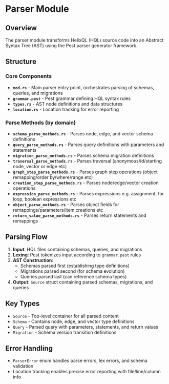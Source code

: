 # Parser Module

## Overview
The parser module transforms HelixQL (HQL) source code into an Abstract Syntax Tree (AST) using the Pest parser generator framework.

## Structure

### Core Components
- **`mod.rs`** - Main parser entry point, orchestrates parsing of schemas, queries, and migrations
- **`grammar.pest`** - Pest grammar defining HQL syntax rules
- **`types.rs`** - AST node definitions and data structures
- **`location.rs`** - Location tracking for error reporting

### Parse Methods (by domain)
- **`schema_parse_methods.rs`** - Parses node, edge, and vector schema definitions
- **`query_parse_methods.rs`** - Parses query definitions with parameters and statements
- **`migration_parse_methods.rs`** - Parses schema migration definitions
- **`traversal_parse_methods.rs`** - Parses traversal (anonymous/id/starting node, vector or edge etc)
- **`graph_step_parse_methods.rs`** - Parses graph step operations (object remapping/order by/where/range etc)
- **`creation_step_parse_methods.rs`** - Parses node/edge/vector creation operations
- **`expression_parse_methods.rs`** - Parses expressions e.g. assignment, for loop, boolean expressions etc
- **`object_parse_methods.rs`** - Parses object fields for remappings/parameters/item creations etc
- **`return_value_parse_methods.rs`** - Parses return statements and remappings

## Parsing Flow

1. **Input**: HQL files containing schemas, queries, and migrations
2. **Lexing**: Pest tokenizes input according to `grammar.pest` rules
3. **AST Construction**: 
   - Schemas parsed first (establishing type definitions)
   - Migrations parsed second (for schema evolution)
   - Queries parsed last (can reference schema types)
4. **Output**: `Source` struct containing parsed schemas, migrations, and queries

## Key Types

- `Source` - Top-level container for all parsed content
- `Schema` - Contains node, edge, and vector type definitions
- `Query` - Parsed query with parameters, statements, and return values
- `Migration` - Schema version transition definitions

## Error Handling
- `ParserError` enum handles parse errors, lex errors, and schema validation
- Location tracking enables precise error reporting with file/line/column info
